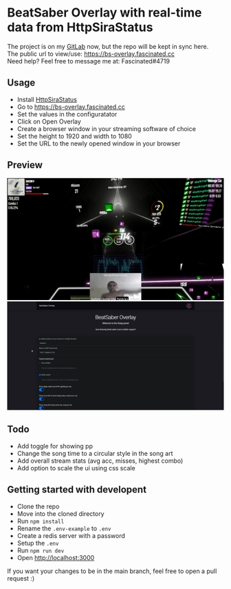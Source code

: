 # BeatSaber Overlay with real-time data from HttpSiraStatus

The project is on my [GitLab](https://git.fascinated.cc/Fascinated/beatsaber-overlay) now, but the repo will be kept in sync here. <br />
The public url to view/use: <https://bs-overlay.fascinated.cc> <br />
Need help? Feel free to message me at: Fascinated#4719

## Usage

- Install [HttpSiraStatus](https://github.com/denpadokei/HttpSiraStatus)
- Go to <https://bs-overlay.fascinated.cc>
- Set the values in the configuratator
- Click on Open Overlay
- Create a browser window in your streaming software of choice
- Set the height to 1920 and width to 1080
- Set the URL to the newly opened window in your browser

## Preview

![Overlay](./static/overlay.png)
![Builder Menu](./static/builder.png)

## Todo

- Add toggle for showing pp
- Change the song time to a circular style in the song art
- Add overall stream stats (avg acc, misses, highest combo)
- Add option to scale the ui using css scale

## Getting started with developent

- Clone the repo
- Move into the cloned directory
- Run `npm install`
- Rename the `.env-example` to `.env`
- Create a redis server with a password
- Setup the `.env`
- Run `npm run dev`
- Open <http://localhost:3000>

If you want your changes to be in the main branch, feel free to open a pull request :)

